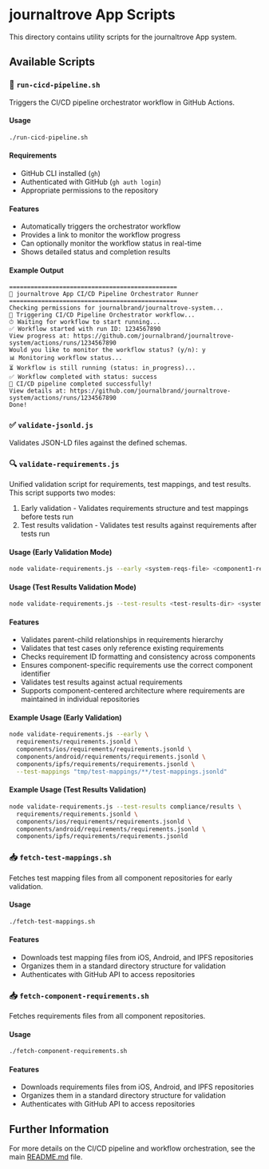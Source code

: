 # journaltrove App Scripts

This directory contains utility scripts for the journaltrove App system.

## Available Scripts

### 🚀 `run-cicd-pipeline.sh`

Triggers the CI/CD pipeline orchestrator workflow in GitHub Actions.

#### Usage

```bash
./run-cicd-pipeline.sh
```

#### Requirements

- GitHub CLI installed (`gh`)
- Authenticated with GitHub (`gh auth login`)
- Appropriate permissions to the repository

#### Features

- Automatically triggers the orchestrator workflow
- Provides a link to monitor the workflow progress
- Can optionally monitor the workflow status in real-time
- Shows detailed status and completion results

#### Example Output

```
===============================================
🚀 journaltrove App CI/CD Pipeline Orchestrator Runner
===============================================
Checking permissions for journalbrand/journaltrove-system...
🚀 Triggering CI/CD Pipeline Orchestrator workflow...
⏱ Waiting for workflow to start running...
✅ Workflow started with run ID: 1234567890
View progress at: https://github.com/journalbrand/journaltrove-system/actions/runs/1234567890
Would you like to monitor the workflow status? (y/n): y
📊 Monitoring workflow status...
⏳ Workflow is still running (status: in_progress)...
✅ Workflow completed with status: success
🎉 CI/CD pipeline completed successfully!
View details at: https://github.com/journalbrand/journaltrove-system/actions/runs/1234567890
Done!
```

### ✅ `validate-jsonld.js`

Validates JSON-LD files against the defined schemas.

### 🔍 `validate-requirements.js`

Unified validation script for requirements, test mappings, and test results. This script supports two modes:
1. Early validation - Validates requirements structure and test mappings before tests run
2. Test results validation - Validates test results against requirements after tests run

#### Usage (Early Validation Mode)

```bash
node validate-requirements.js --early <system-reqs-file> <component1-reqs-file> [component2-reqs-file...] [--test-mappings <test-mapping-files>]
```

#### Usage (Test Results Validation Mode)

```bash
node validate-requirements.js --test-results <test-results-dir> <system-reqs-file> <component1-reqs-file> [component2-reqs-file...]
```

#### Features

- Validates parent-child relationships in requirements hierarchy
- Validates that test cases only reference existing requirements
- Checks requirement ID formatting and consistency across components
- Ensures component-specific requirements use the correct component identifier
- Validates test results against actual requirements
- Supports component-centered architecture where requirements are maintained in individual repositories

#### Example Usage (Early Validation)

```bash
node validate-requirements.js --early \
  requirements/requirements.jsonld \
  components/ios/requirements/requirements.jsonld \
  components/android/requirements/requirements.jsonld \
  components/ipfs/requirements/requirements.jsonld \
  --test-mappings "tmp/test-mappings/**/test-mappings.jsonld"
```

#### Example Usage (Test Results Validation)

```bash
node validate-requirements.js --test-results compliance/results \
  requirements/requirements.jsonld \
  components/ios/requirements/requirements.jsonld \
  components/android/requirements/requirements.jsonld \
  components/ipfs/requirements/requirements.jsonld
```

### 📥 `fetch-test-mappings.sh`

Fetches test mapping files from all component repositories for early validation.

#### Usage

```bash
./fetch-test-mappings.sh
```

#### Features

- Downloads test mapping files from iOS, Android, and IPFS repositories
- Organizes them in a standard directory structure for validation
- Authenticates with GitHub API to access repositories

### 📥 `fetch-component-requirements.sh`

Fetches requirements files from all component repositories.

#### Usage

```bash
./fetch-component-requirements.sh
```

#### Features

- Downloads requirements files from iOS, Android, and IPFS repositories
- Organizes them in a standard directory structure for validation
- Authenticates with GitHub API to access repositories

## Further Information

For more details on the CI/CD pipeline and workflow orchestration, see the main [README.md](../README.md#-running-the-orchestrator) file. 